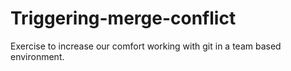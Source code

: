 # Triggering-merge-conflict
Exercise to increase our comfort working with git in a team based environment.
